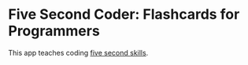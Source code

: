 # Five Second Coder: Flashcards for Programmers

This app teaches coding [five second skills](http://lesswrong.com/lw/5kz/the_5second_level/).

